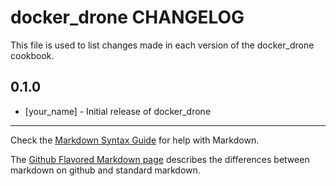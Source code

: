 # docker_drone CHANGELOG

This file is used to list changes made in each version of the docker_drone cookbook.

## 0.1.0
- [your_name] - Initial release of docker_drone

- - -
Check the [Markdown Syntax Guide](http://daringfireball.net/projects/markdown/syntax) for help with Markdown.

The [Github Flavored Markdown page](http://github.github.com/github-flavored-markdown/) describes the differences between markdown on github and standard markdown.
